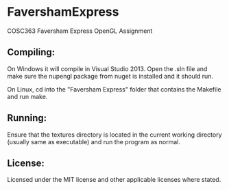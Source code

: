 # FavershamExpress
COSC363 Faversham Express OpenGL Assignment

Compiling:
----
On Windows it will compile in Visual Studio 2013. Open the .sln file and make sure the nupengl package from nuget is installed and it should run.

On Linux, cd into the "Faversham Express" folder that contains the Makefile and run make.

Running:
----
Ensure that the textures directory is located in the current working directory (usually same as executable) and run the program as normal.

License:
----
Licensed under the MIT license and other applicable licenses where stated.

